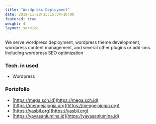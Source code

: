 ```yaml
---
title: "Wordpress Deployment"
date: 2018-11-28T15:15:34+10:00
featured: true
weight: 4
layout: service
---
```


We serve wordpress deployment, wordpress theme development, wordpress content management, and several other plugins or add-ons. Including wordpress SEO optimization

### Tech. in used
- Wordpress


### Portofolio
- [https://mega.sch.id](https://mega.sch.id)
- [https://mengejajogja.org](https://mengejajogja.org)
- [https://yasbil.org](https://yasbil.org)
- [https://yayasanlumina.id](https://yayasanlumina.id)
